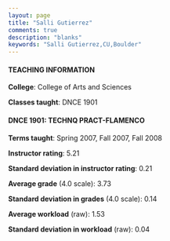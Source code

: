 ```yaml
---
layout: page
title: "Salli Gutierrez" 
comments: true
description: "blanks"
keywords: "Salli Gutierrez,CU,Boulder"
---
```

<head>
<script src="https://ajax.googleapis.com/ajax/libs/jquery/2.1.3/jquery.min.js"></script>
<script src="https://dl.dropboxusercontent.com/s/pc42nxpaw1ea4o9/highcharts.js?dl=0"></script>
<!-- <script src="../assets/js/highcharts.js"></script> -->
<style type="text/css">@font-face {
	font-family: "Bebas Neue";
	src: url(https://www.filehosting.org/file/details/544349/BebasNeue Regular.otf) format("opentype");
	}
	h1.Bebas { 
		font-family: "Bebas Neue", Verdana, Tahoma;
	}
</style>
</head>
	   
#### TEACHING INFORMATION

**College**: College of Arts and Sciences

**Classes taught**: DNCE 1901

#### DNCE 1901: TECHNQ PRACT-FLAMENCO

**Terms taught**: Spring 2007, Fall 2007, Fall 2008

**Instructor rating**: 5.21

**Standard deviation in instructor rating**: 0.21

**Average grade** (4.0 scale): 3.73

**Standard deviation in grades** (4.0 scale): 0.14

**Average workload** (raw): 1.53

**Standard deviation in workload** (raw): 0.04

